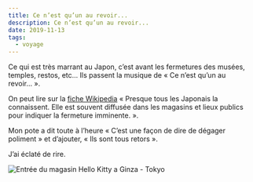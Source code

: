 ```yaml
---
title: Ce n’est qu’un au revoir...
description: Ce n’est qu’un au revoir...
date: 2019-11-13
tags:
  - voyage
---
```


Ce qui est très marrant au Japon, c’est avant les fermetures des musées, temples, restos, etc... Ils passent la musique de « Ce n’est qu’un au revoir... ».

On peut lire sur la [fiche Wikipedia](https://fr.m.wikipedia.org/wiki/Auld_Lang_Syne) « Presque tous les Japonais la connaissent. Elle est souvent diffusée dans les magasins et lieux publics pour indiquer la fermeture imminente. ».

Mon pote a dit toute à l’heure « C’est une façon de dire de dégager poliment » et d’ajouter, « Ils sont tous retors ».

J’ai éclaté de rire.

![Entrée du magasin Hello Kitty a Ginza - Tokyo](img/jpg/58f5db89-9ca7-41fc-8232-1cc977ebbcaa.jpg "Entrée du magasin Hello Kitty a Ginza - Tokyo")
